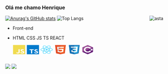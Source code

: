 ### Olá me chamo Henrique

[![Anurag's GitHub stats](https://github-readme-stats-sigma-five.vercel.app/api?username=hecarvalho&show_icons=true&theme=midnight-purple)](https://github.com/hecarvalho/github-readme-stats)
![Top Langs](https://github-readme-stats-sigma-five.vercel.app/api/top-langs/?username=hecarvalho&langs_count=8&theme=midnight-purple)
<img align="right" alt="asta" height="200" style="border-radius:0px;" src="https://media.tenor.com/RkbwKLT5xkwAAAAC/black-clover-yami.gif">

- Front-end
- HTML CSS JS TS REACT 

  <img align="center" alt="Rafa-Js" height="30" width="40" src="https://raw.githubusercontent.com/devicons/devicon/master/icons/javascript/javascript-plain.svg">
  <img align="center" alt="Rafa-Ts" height="30" width="40" src="https://raw.githubusercontent.com/devicons/devicon/master/icons/typescript/typescript-plain.svg">
  <img align="center" alt="Rafa-React" height="30" width="40" src="https://raw.githubusercontent.com/devicons/devicon/master/icons/react/react-original.svg">
  <img align="center" alt="Rafa-HTML" height="30" width="40" src="https://raw.githubusercontent.com/devicons/devicon/master/icons/html5/html5-original.svg">
  <img align="center" alt="Rafa-CSS" height="30" width="40" src="https://raw.githubusercontent.com/devicons/devicon/master/icons/css3/css3-original.svg">  
  <img align="center" alt="Rafa-Csharp" height="30" width="40" src="https://raw.githubusercontent.com/devicons/devicon/master/icons/csharp/csharp-original.svg">
</div>
  
  ##
 
<div>
  <a href = "mailto:hbarbosacarvalho2@gmail.com"><img src="https://img.shields.io/badge/-Gmail-%23333?style=for-the-badge&logo=gmail&logoColor=white" target="_blank"></a>
  <a href="https://www.linkedin.com/in/henrique-barbosa-74400815b/" target="_blank"><img src="https://img.shields.io/badge/-LinkedIn-%230077B5?style=for-the-badge&logo=linkedin&logoColor=white" target="_blank"></a> 
  
</div>
